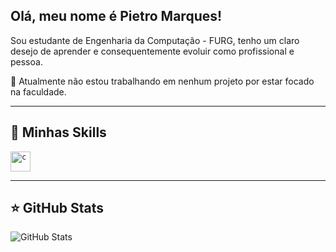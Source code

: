 ## Olá, meu nome é Pietro Marques!

Sou estudante de Engenharia da Computação - FURG, tenho um claro desejo de aprender e consequentemente evoluir como profissional e pessoa.

🔭 Atualmente não estou trabalhando em nenhum projeto por estar focado na faculdade.


---

## 🚀 Minhas Skills

<code><img height="32" src="https://cdn.iconscout.com/icon/free/png-512/c-programming-569564.png" alt="c"/></code>


---

## ⭐ GitHub Stats

![GitHub Stats](https://github-readme-stats.vercel.app/api?username=pietromarqs&show_icons=true)
